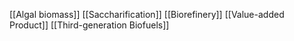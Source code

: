 [[Algal biomass]]
[[Saccharification]]
[[Biorefinery]]
[[Value-added Product]]
[[Third-generation Biofuels]]
